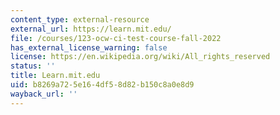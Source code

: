 ```yaml
---
content_type: external-resource
external_url: https://learn.mit.edu/
file: /courses/123-ocw-ci-test-course-fall-2022
has_external_license_warning: false
license: https://en.wikipedia.org/wiki/All_rights_reserved
status: ''
title: Learn.mit.edu
uid: b8269a72-5e16-4df5-8d82-b150c8a0e8d9
wayback_url: ''
---
```

